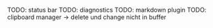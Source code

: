 TODO: status bar
TODO: diagnostics
TODO: markdown plugin
TODO: clipboard manager -> delete und change nicht in buffer
